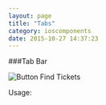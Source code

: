 ```yaml
---
layout: page
title: "Tabs"
category: ioscomponents
date: 2015-10-27 14:37:23
---
```


###Tab Bar

![Button Find Tickets](../images/button_tab_bar.png)

Usage:

